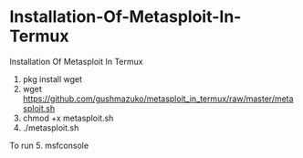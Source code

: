 # Installation-Of-Metasploit-In-Termux
Installation Of Metasploit In Termux

1. pkg install wget
2. wget https://github.com/gushmazuko/metasploit_in_termux/raw/master/metasploit.sh
3. chmod +x metasploit.sh
4. ./metasploit.sh

To run
5. msfconsole
